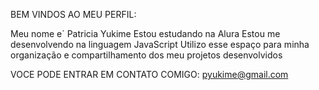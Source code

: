 BEM VINDOS AO MEU PERFIL:

Meu nome e´ Patricia Yukime
Estou estudando na Alura
Estou me desenvolvendo na linguagem JavaScript
Utilizo esse espaço para minha organização e compartilhamento dos meu projetos desenvolvidos

VOCE PODE ENTRAR EM CONTATO COMIGO:
pyukime@gmail.com
